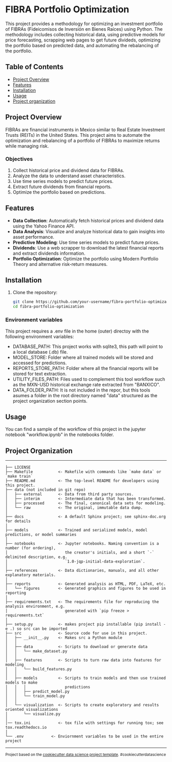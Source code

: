 # FIBRA Portfolio Optimization

This project provides a methodology for optimizing an investment portfolio of FIBRAs (Fideicomisos de Inversión en Bienes Raíces) using Python. The methodology includes collecting historical data, using predictive models for price forecasting, scrapping web pages to get future divideds, optimizing the portfolio based on predicted data, and automating the rebalancing of the portfolio.

## Table of Contents

- [Project Overview](#project-overview)
- [Features](#features)
- [Installation](#installation)
- [Usage](#usage)
- [Project organization](#project-organization)

## Project Overview

FIBRAs are financial instruments in Mexico similar to Real Estate Investment Trusts (REITs) in the United States. This project aims to automate the optimization and rebalancing of a portfolio of FIBRAs to maximize returns while managing risk.

### Objectives

1. Collect historical price and dividend data for FIBRAs.
2. Analyze the data to understand asset characteristics.
3. Use time series models to predict future prices.
4. Extract future dividends from financial reports.
5. Optimize the portfolio based on predictions.

## Features

- **Data Collection**: Automatically fetch historical prices and dividend data using the Yahoo Finance API.
- **Data Analysis**: Visualize and analyze historical data to gain insights into asset performance.
- **Predictive Modeling**: Use time series models to predict future prices.
- **Dividends**: Use a web scrapper to download the latest financial reports and extract dividends information.
- **Portfolio Optimization**: Optimize the portfolio using Modern Portfolio Theory and alternative risk-return measures.

## Installation

1. Clone the repository:

   ```bash
   git clone https://github.com/your-username/fibra-portfolio-optimization.git
   cd fibra-portfolio-optimization

### Environment variables
This project requires a .env file in the home (outer) directoy with the following environment variables:
- DATABASE_PATH: This project works with sqlite3, this path will point to a local database (.db) file. 
- MODEL_STORE: Folder where all trained models will be stored and accessed for predictions.
- REPORTS_STORE_PATH: Folder where all the financial reports will be stored for text extraction.
- UTILITY_FILES_PATH: Files used to complement this tool workflow such as the MXN-USD historical exchange rate extracted from "BANXICO".
- DATA_FOLDER_PATH: It is not included in the repor, but this tools asumes a folder in the root directory named "data" structured as the project organization section points.

## Usage
You can find a sample of the workflow of this project in the jupyter notebook "workflow.ipynb" in the notebooks folder.

## Project Organization
------------

    ├── LICENSE
    ├── Makefile           <- Makefile with commands like `make data` or `make train`
    ├── README.md          <- The top-level README for developers using this project.
    ├── data (not included in git repo)
    │   ├── external       <- Data from third party sources.
    │   ├── interim        <- Intermediate data that has been transformed.
    │   ├── processed      <- The final, canonical data sets for modeling.
    │   └── raw            <- The original, immutable data dump.
    │
    ├── docs               <- A default Sphinx project; see sphinx-doc.org for details
    │
    ├── models             <- Trained and serialized models, model predictions, or model summaries
    │
    ├── notebooks          <- Jupyter notebooks. Naming convention is a number (for ordering),
    │                         the creator's initials, and a short `-` delimited description, e.g.
    │                         `1.0-jqp-initial-data-exploration`.
    │
    ├── references         <- Data dictionaries, manuals, and all other explanatory materials.
    │
    ├── reports            <- Generated analysis as HTML, PDF, LaTeX, etc.
    │   └── figures        <- Generated graphics and figures to be used in reporting
    │
    ├── requirements.txt   <- The requirements file for reproducing the analysis environment, e.g.
    │                         generated with `pip freeze > requirements.txt`
    │
    ├── setup.py           <- makes project pip installable (pip install -e .) so src can be imported
    ├── src                <- Source code for use in this project.
    │   ├── __init__.py    <- Makes src a Python module
    │   │
    │   ├── data           <- Scripts to download or generate data
    │   │   └── make_dataset.py
    │   │
    │   ├── features       <- Scripts to turn raw data into features for modeling
    │   │   └── build_features.py
    │   │
    │   ├── models         <- Scripts to train models and then use trained models to make
    │   │   │                 predictions
    │   │   ├── predict_model.py
    │   │   └── train_model.py
    │   │
    │   └── visualization  <- Scripts to create exploratory and results oriented visualizations
    │       └── visualize.py
    │
    │── tox.ini            <- tox file with settings for running tox; see tox.readthedocs.io
    │
    └── .env            <- Enviornment variables to be used in the entire project


--------

<p><small>Project based on the <a target="_blank" href="https://drivendata.github.io/cookiecutter-data-science/">cookiecutter data science project template</a>. #cookiecutterdatascience</small></p>

